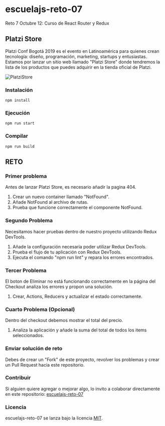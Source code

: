 # escuelajs-reto-07
Reto 7 Octubre 12: Curso de React Router y Redux

## Platzi Store

Platzi Conf Bogotá 2019 es el evento en Latinoamérica para quienes crean tecnología: diseño, programación, marketing, startups y entusiastas. Estamos por lanzar un sitio web llamado "Platzi Store" donde tendremos la lista de los productos que puedes adquirir en la tienda oficial de Platzi.

![PlatziStore](https://raw.githubusercontent.com/platzi/escuelajs-reto-07/master/screenshot.png?token=ACQQY5Q5RCV7DKKM3PP2X7S5VKKUS)

### Instalación
```
npm install
```

### Ejecución
```
npm run start
```

### Compilar
```
npm run build
```

## RETO

### Primer problema
Antes de lanzar Platzi Store, es necesario añadir la pagina 404.

1) Crear un nuevo container llamado "NotFound".
2) Añade NotFound al archivo de rutas.
3) Prueba que funcione correctamente el componente NotFound.

### Segundo Problema
Necesitamos hacer pruebas dentro de nuestro proyecto utilizando Redux DevTools.

1) Añade la configuración necesaria poder utilizar Redux DevTools.
2) Prueba el flujo de tu aplicación con Redux DevTools.
3) Ejecuta el comando "npm run lint" y repara los errores encontrados.

### Tercer Problema
El boton de Eliminar no está funcionando correctamente en la página del Checkout analiza los errores y propon una solución.

1) Crear, Actions, Reducers y actualizar el estado correctamente.

### Cuarto Problema (Opcional)
Dentro del checkout debemos mostrar el total del precio.

1) Analiza la aplicación y añade la suma del total de todos los items seleccionados.

### Enviar solución de reto
Debes de crear un "Fork" de este proyecto, revolver los problemas y crear un Pull Request hacia este repositorio.

### Contribuir
Si alguien quiere agregar o mejorar algo, lo invito a colaborar directamente en este repositorio: [escuelajs-reto-07](https://github.com/platzi/escuelajs-reto-07/)

### Licencia
escuelajs-reto-07 se lanza bajo la licencia [MIT](https://opensource.org/licenses/MIT).
